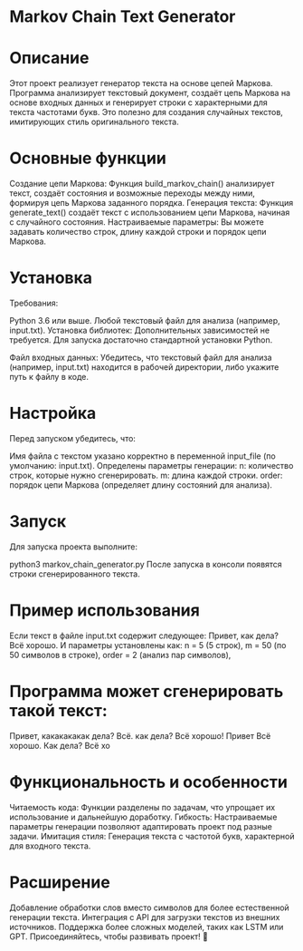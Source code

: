 # Markov Chain Text Generator
# Описание
Этот проект реализует генератор текста на основе цепей Маркова. Программа анализирует текстовый документ, создаёт цепь Маркова на основе входных данных и генерирует строки с характерными для текста частотами букв. Это полезно для создания случайных текстов, имитирующих стиль оригинального текста.

# Основные функции
Создание цепи Маркова: Функция build_markov_chain() анализирует текст, создаёт состояния и возможные переходы между ними, формируя цепь Маркова заданного порядка.
Генерация текста: Функция generate_text() создаёт текст с использованием цепи Маркова, начиная с случайного состояния.
Настраиваемые параметры: Вы можете задавать количество строк, длину каждой строки и порядок цепи Маркова.
# Установка
Требования:

Python 3.6 или выше.
Любой текстовый файл для анализа (например, input.txt).
Установка библиотек: Дополнительных зависимостей не требуется. Для запуска достаточно стандартной установки Python.

Файл входных данных: Убедитесь, что текстовый файл для анализа (например, input.txt) находится в рабочей директории, либо укажите путь к файлу в коде.

# Настройка
Перед запуском убедитесь, что:

Имя файла с текстом указано корректно в переменной input_file (по умолчанию: input.txt).
Определены параметры генерации:
n: количество строк, которые нужно сгенерировать.
m: длина каждой строки.
order: порядок цепи Маркова (определяет длину состояний для анализа).
# Запуск
Для запуска проекта выполните:

python3 markov_chain_generator.py
После запуска в консоли появятся строки сгенерированного текста.

# Пример использования
Если текст в файле input.txt содержит следующее:
Привет, как дела? Всё хорошо.
И параметры установлены как:
n = 5 (5 строк),
m = 50 (по 50 символов в строке),
order = 2 (анализ пар символов),
# Программа может сгенерировать такой текст:
Привет, какакакакак дела? 
Всё.
как дела? 
Всё хорошо! 
Привет
Всё хорошо. 
Как дела? 
Всё хо
# Функциональность и особенности
Читаемость кода: Функции разделены по задачам, что упрощает их использование и дальнейшую доработку.
Гибкость: Настраиваемые параметры генерации позволяют адаптировать проект под разные задачи.
Имитация стиля: Генерация текста с частотой букв, характерной для входного текста.
# Расширение
Добавление обработки слов вместо символов для более естественной генерации текста.
Интеграция с API для загрузки текстов из внешних источников.
Поддержка более сложных моделей, таких как LSTM или GPT.
Присоединяйтесь, чтобы развивать проект! 🎉

